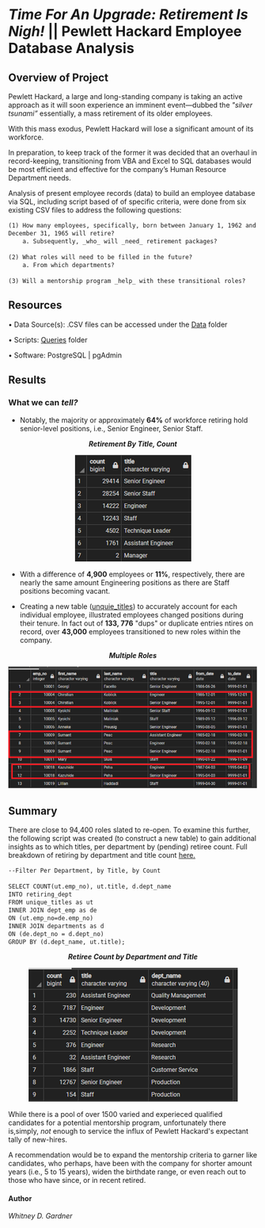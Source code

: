 # _Time For An Upgrade: Retirement Is *Nigh*!_ || Pewlett Hackard Employee Database Analysis

## Overview of Project

Pewlett Hackard, a large and long-standing company is taking an active approach as it will soon experience an imminent event—dubbed the _"silver tsunami”_ essentially, a mass retirement of its older employees. 

With this mass exodus, Pewlett Hackard will lose a significant amount of its workforce. 

In preparation, to keep track of the former it was decided that an overhaul in record-keeping, transitioning from VBA and Excel to SQL databases would be most efficient and effective for the company’s Human Resource Department needs. 

Analysis of present employee records (data) to build an employee database via SQL, including script based of of specific  criteria, were done from six existing CSV files to address the following questions:

    (1) How many employees, specifically, born between January 1, 1962 and December 31, 1965 will retire?  
        a. Subsequently, _who_ will _need_ retirement packages?

    (2) What roles will need to be filled in the future? 
        a. From which departments? 

    (3) Will a mentorship program _help_ with these transitional roles?

## Resources

• Data Source(s): .CSV files can be accessed under the [Data](https://github.com/SoWhitIs/pewlett-hackard-analysis/tree/main/data) folder

• Scripts: [Queries](https://github.com/SoWhitIs/pewlett-hackard-analysis/tree/main/queries) folder

• Software: PostgreSQL | pgAdmin

## Results

### What we can _tell?_
* Notably, the majority or approximately **64%** of workforce retiring hold senior-level positions, i.e., Senior Engineer, Senior Staff.

<p align="center">
  <i><b> Retirement By Title, Count</b></i> 
 </p>
<p align="center">
  <img src="additionalresources/retirement_titles.png"/>
</p>

* With a difference of **4,900** employees or **11%**, respectively, there are nearly the same amount Engineering positions as there are Staff positions becoming vacant. 

* Creating a new table ([unquie_titles](data/unique_titles.csv)) to accurately  account for each individual employee, illustrated employees changed positions during their tenure. In fact out of **133, 776** "dups" or duplicate entries ntires on record, over **43,000** employees transitioned to new roles within the company. 

<p align="center">
  <i><b> Multiple Roles</b></i> 
 </p>
<p align="center">
  <img src="additionalresources/retirement_duplicates_multi_roles_.png"/>
</p>

 
## Summary 

There are close to 94,400 roles slated to re-open. To examine this further, the following script was created (to construct a new table) to gain additional insights as to which titles, per department by (pending) retiree count. Full breakdown of retiring by department and title count [here.](data/_retiring_dept.csv) 

    --Filter Per Department, by Title, by Count

    SELECT COUNT(ut.emp_no), ut.title, d.dept_name 
    INTO retiring_dept
    FROM unique_titles as ut
    INNER JOIN dept_emp as de
    ON (ut.emp_no=de.emp_no)
    INNER JOIN departments as d
    ON (de.dept_no = d.dept_no)
    GROUP BY (d.dept_name, ut.title);

<p align="center">
  <i><b> Retiree Count by Department and Title</b></i> 
 </p>
<p align="center">
  <img src="additionalresources/count_by_title_dept.png"/>

While there is a pool of over 1500 varied and experieced qualified candidates for a potential mentorship program, unfortunately there is,simply,  _not_ enough to service the influx of Pewlett Hackard's expectant tally of new-hires. 
 
A recommendation would be to expand the mentorship criteria to garner like candidates, who perhaps, have been with the company for shorter amount years (i.e., 5 to 15 years), widen the birthdate range, or even reach out to those who have since, or in recent retired. 

#### Author

_Whitney D. Gardner_
